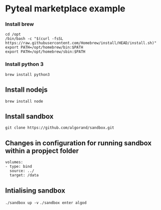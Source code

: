 # Pyteal marketplace example

### Install brew
```
cd /opt
/bin/bash -c "$(curl -fsSL https://raw.githubusercontent.com/Homebrew/install/HEAD/install.sh)"
export PATH=/opt/homebrew/bin:$PATH
export PATH=/opt/homebrew/sbin:$PATH
```

### Install python 3
`brew install python3`

## Install nodejs
`brew install node`

## Install sandbox
`git clone https://github.com/algorand/sandbox.git`

## Changes in configuration for running sandbox within a propject folder
```
volumes:
- type: bind
  source: ../
  target: /data
```

## Intialising sandbox
`./sandbox up -v`
`./sandbox enter algod`
